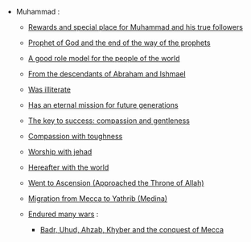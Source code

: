 - Muhammad :

  - [Rewards and special place for Muhammad and his true followers](https://quran.com/48/29)
  - [Prophet of God and the end of the way of the prophets](https://quran.com/33/40)
  - [A good role model for the people of the world](https://quran.com/33/21)
  - [From the descendants of Abraham and Ishmael](https://quran.com/22/78)
  - [Was illiterate](https://quran.com/7/157)
  - [Has an eternal mission for future generations](https://quran.com/62/2-3)
  - [The key to success: compassion and gentleness](https://quran.com/3/159)
  - [Compassion with toughness](https://quran.com/48/29)
  - [Worship with jehad](https://quran.com/4/102)
  - [Hereafter with the world](https://quran.com/2/201)
  - [Went to Ascension (Approached the Throne of Allah)](https://quran.com/53/8-17)
  - [Migration from Mecca to Yathrib (Medina)](https://quran.com/60/1)

  - [Endured many wars](https://quran.com/110/1-3) :
    - [Badr, Uhud, Ahzab, Khyber and the conquest of Mecca]()
